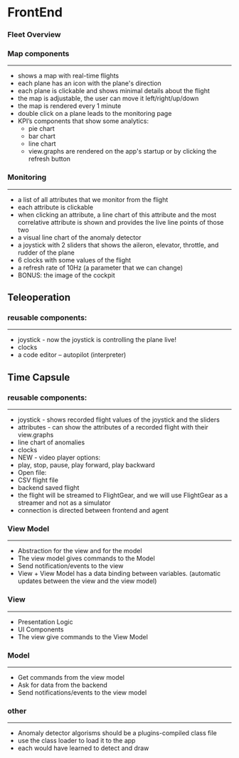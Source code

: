 # FrontEnd

### Fleet Overview
### Map components
---
* shows a map with real-time flights
* each plane has an icon with the plane's direction
* each plane is clickable and shows minimal details about the flight
* the map is adjustable, the user can move it left/right/up/down
* the map is rendered every 1 minute
* double click on a plane leads to the monitoring page
* KPI’s components that show some analytics:
  * pie chart
  * bar chart
  * line chart
  * view.graphs are rendered on the app's startup or by clicking the refresh button

### Monitoring
---
* a list of all attributes that we monitor from the flight
* each attribute is clickable 
* when clicking an attribute, a line chart of this attribute and the most correlative attribute is shown and provides the live line points of those two
* a visual line chart of the anomaly detector
* a joystick with 2 sliders that shows the aileron, elevator, throttle, and rudder of the plane
* 6 clocks with some values of the flight
* a refresh rate of 10Hz (a parameter that we can change)
* BONUS: the image of the cockpit

## Teleoperation

### reusable components:
---
* joystick - now the joystick is controlling the plane live!
* clocks
* a code editor – autopilot (interpreter)

## Time Capsule

### reusable components:
---
* joystick - shows recorded flight values of the joystick and the sliders
* attributes - can show the attributes of a recorded flight with their view.graphs
* line chart of anomalies
* clocks
* NEW - video player options: 
* play, stop, pause, play forward, play backward
* Open file:
* CSV flight file
* backend saved flight
* the flight will be streamed to FlightGear, and we will use FlightGear as a streamer and not as a simulator
* connection is directed between frontend and agent

### View Model
---
* Abstraction for the view and for the model
* The view model gives commands to the Model
* Send notification/events to the view
* View + View Model has a data binding between variables. (automatic updates between the view and the view model)

### View
---
* Presentation Logic
* UI Components
* The view give commands to the View Model

### Model
---
* Get commands from the view model
* Ask for data from the backend
* Send notifications/events to the view model

### other
---
* Anomaly detector algorisms should be a plugins-compiled class file
* use the class loader to load it to the app
* each would have learned to detect and draw





